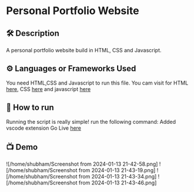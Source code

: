 # Personal Portfolio Website
## 🛠 Description

A personal portfolio website build in HTML, CSS and Javascript.

## ⚙️ Languages or Frameworks Used

You need HTML,CSS and Javascript to run this file. You cam visit for HTML [here](https://developer.mozilla.org/en-US/docs/Web/HTML), CSS [here](https://developer.mozilla.org/en-US/docs/Web/CSS) and javascript [here](https://developer.mozilla.org/en-US/docs/Web/JavaScript)

## 🌟 How to run

Running the script is really simple! run the following command:
Added vscode extension Go Live [here](https://marketplace.visualstudio.com/items?itemName=ritwickdey.LiveServer)

## 📺 Demo

![/home/shubham/Screenshot from 2024-01-13 21-42-58.png]
![/home/shubham/Screenshot from 2024-01-13 21-43-19.png]
![/home/shubham/Screenshot from 2024-01-13 21-43-34.png]
![/home/shubham/Screenshot from 2024-01-13 21-43-46.png]